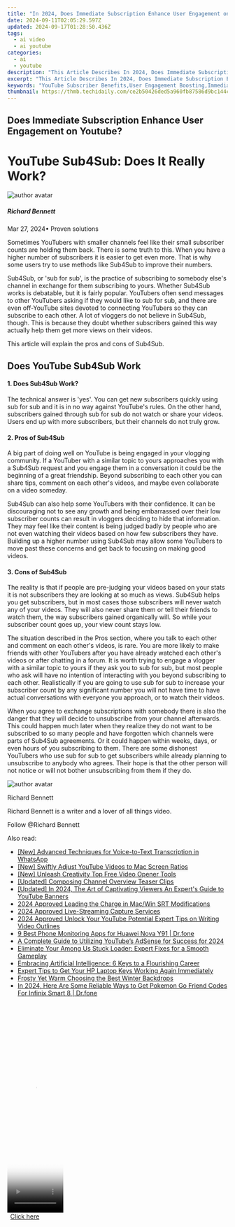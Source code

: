 ```yaml
---
title: "In 2024, Does Immediate Subscription Enhance User Engagement on Youtube?"
date: 2024-09-11T02:05:29.597Z
updated: 2024-09-17T01:28:50.436Z
tags:
  - ai video
  - ai youtube
categories:
  - ai
  - youtube
description: "This Article Describes In 2024, Does Immediate Subscription Enhance User Engagement on Youtube?"
excerpt: "This Article Describes In 2024, Does Immediate Subscription Enhance User Engagement on Youtube?"
keywords: "YouTube Subscriber Benefits,User Engagement Boosting,Immediate Subscribe Advantage,Video Platform Retention,Content Consumption Increase,Subscription Impact Study,Youtube Engagement Dynamics"
thumbnail: https://thmb.techidaily.com/ce2b50426ded5a960fb87586d9bc144c1e1a55defefae42789a30b646b9173fc.jpeg
---
```


## Does Immediate Subscription Enhance User Engagement on Youtube?

# YouTube Sub4Sub: Does It Really Work?

![author avatar](https://images.wondershare.com/filmora/article-images/richard-bennett.jpg)

##### Richard Bennett

 Mar 27, 2024• Proven solutions

 Sometimes YouTubers with smaller channels feel like their small subscriber counts are holding them back. There is some truth to this. When you have a higher number of subscribers it is easier to get even more. That is why some users try to use methods like Sub4Sub to improve their numbers.

 Sub4Sub, or 'sub for sub', is the practice of subscribing to somebody else's channel in exchange for them subscribing to yours. Whether Sub4Sub works is debatable, but it is fairly popular. YouTubers often send messages to other YouTubers asking if they would like to sub for sub, and there are even off-YouTube sites devoted to connecting YouTubers so they can subscribe to each other. A lot of vloggers do not believe in Sub4Sub, though. This is because they doubt whether subscribers gained this way actually help them get more views on their videos.

 This article will explain the pros and cons of Sub4Sub.

## Does YouTube Sub4Sub Work

#### 1\. Does Sub4Sub Work?

 The technical answer is 'yes'. You can get new subscribers quickly using sub for sub and it is in no way against YouTube's rules. On the other hand, subscribers gained through sub for sub do not watch or share your videos. Users end up with more subscribers, but their channels do not truly grow.

#### 2\. Pros of Sub4Sub

 A big part of doing well on YouTube is being engaged in your vlogging community. If a YouTuber with a similar topic to yours approaches you with a Sub4Sub request and you engage them in a conversation it could be the beginning of a great friendship. Beyond subscribing to each other you can share tips, comment on each other's videos, and maybe even collaborate on a video someday.

 Sub4Sub can also help some YouTubers with their confidence. It can be discouraging not to see any growth and being embarrassed over their low subscriber counts can result in vloggers deciding to hide that information. They may feel like their content is being judged badly by people who are not even watching their videos based on how few subscribers they have. Building up a higher number using Sub4Sub may allow some YouTubers to move past these concerns and get back to focusing on making good videos.

#### 3\. Cons of Sub4Sub

 The reality is that if people are pre-judging your videos based on your stats it is not subscribers they are looking at so much as views. Sub4Sub helps you get subscribers, but in most cases those subscribers will never watch any of your videos. They will also never share them or tell their friends to watch them, the way subscribers gained organically will. So while your subscriber count goes up, your view count stays low.

 The situation described in the Pros section, where you talk to each other and comment on each other's videos, is rare. You are more likely to make friends with other YouTubers after you have already watched each other's videos or after chatting in a forum. It is worth trying to engage a vlogger with a similar topic to yours if they ask you to sub for sub, but most people who ask will have no intention of interacting with you beyond subscribing to each other. Realistically if you are going to use sub for sub to increase your subscriber count by any significant number you will not have time to have actual conversations with everyone you approach, or to watch their videos.

 When you agree to exchange subscriptions with somebody there is also the danger that they will decide to unsubscribe from your channel afterwards. This could happen much later when they realize they do not want to be subscribed to so many people and have forgotten which channels were parts of Sub4Sub agreements. Or it could happen within weeks, days, or even hours of you subscribing to them. There are some dishonest YouTubers who use sub for sub to get subscribers while already planning to unsubscribe to anybody who agrees. Their hope is that the other person will not notice or will not bother unsubscribing from them if they do.

![author avatar](https://images.wondershare.com/filmora/article-images/richard-bennett.jpg)

Richard Bennett

Richard Bennett is a writer and a lover of all things video.

Follow @Richard Bennett

<ins class="adsbygoogle"
     style="display:block"
     data-ad-format="autorelaxed"
     data-ad-client="ca-pub-7571918770474297"
     data-ad-slot="1223367746"></ins>

<ins class="adsbygoogle"
     style="display:block"
     data-ad-client="ca-pub-7571918770474297"
     data-ad-slot="8358498916"
     data-ad-format="auto"
     data-full-width-responsive="true"></ins>

<span class="atpl-alsoreadstyle">Also read:</span>
<div><ul>
<li><a href="https://digital-screen-recording.techidaily.com/new-advanced-techniques-for-voice-to-text-transcription-in-whatsapp/"><u>[New] Advanced Techniques for Voice-to-Text Transcription in WhatsApp</u></a></li>
<li><a href="https://youtube-sure.techidaily.com/wiftly-adjust-youtube-videos-to-mac-screen-ratios/"><u>[New] Swiftly Adjust YouTube Videos to Mac Screen Ratios</u></a></li>
<li><a href="https://youtube-sure.techidaily.com/nleash-creativity-top-free-video-opener-tools/"><u>[New] Unleash Creativity Top Free Video Opener Tools</u></a></li>
<li><a href="https://youtube-sure.techidaily.com/ed-composing-channel-overview-teaser-clips/"><u>[Updated] Composing Channel Overview Teaser Clips</u></a></li>
<li><a href="https://youtube-sure.techidaily.com/ed-in-2024-the-art-of-captivating-viewers-an-experts-guide-to-youtube-banners/"><u>[Updated] In 2024, The Art of Captivating Viewers An Expert's Guide to YouTube Banners</u></a></li>
<li><a href="https://extra-skills.techidaily.com/2024-approved-leading-the-charge-in-macwin-srt-modifications/"><u>2024 Approved Leading the Charge in Mac/Win SRT Modifications</u></a></li>
<li><a href="https://remote-screen-capture.techidaily.com/2024-approved-live-streaming-capture-services/"><u>2024 Approved Live-Streaming Capture Services</u></a></li>
<li><a href="https://youtube-sure.techidaily.com/approved-unlock-your-youtube-potential-expert-tips-on-writing-video-outlines/"><u>2024 Approved Unlock Your YouTube Potential Expert Tips on Writing Video Outlines</u></a></li>
<li><a href="https://android-location-track.techidaily.com/9-best-phone-monitoring-apps-for-huawei-nova-y91-drfone-by-drfone-virtual-android/"><u>9 Best Phone Monitoring Apps for Huawei Nova Y91 | Dr.fone</u></a></li>
<li><a href="https://youtube-sure.techidaily.com/plete-guide-to-utilizing-youtubes-adsense-for-success-for-2024/"><u>A Complete Guide to Utilizing YouTube’s AdSense for Success for 2024</u></a></li>
<li><a href="https://win-blog.techidaily.com/eliminate-your-among-us-stuck-loader-expert-fixes-for-a-smooth-gameplay/"><u>Eliminate Your Among Us Stuck Loader: Expert Fixes for a Smooth Gameplay</u></a></li>
<li><a href="https://tech-savvy.techidaily.com/embracing-artificial-intelligence-6-keys-to-a-flourishing-career/"><u>Embracing Artificial Intelligence: 6 Keys to a Flourishing Career</u></a></li>
<li><a href="https://common-error.techidaily.com/expert-tips-to-get-your-hp-laptop-keys-working-again-immediately/"><u>Expert Tips to Get Your HP Laptop Keys Working Again Immediately</u></a></li>
<li><a href="https://youtube-clips.techidaily.com/frosty-yet-warm-choosing-the-best-winter-backdrops/"><u>Frosty Yet Warm Choosing the Best Winter Backdrops</u></a></li>
<li><a href="https://android-pokemon-go.techidaily.com/in-2024-here-are-some-reliable-ways-to-get-pokemon-go-friend-codes-for-infinix-smart-8-drfone-by-drfone-virtual-android/"><u>In 2024, Here Are Some Reliable Ways to Get Pokemon Go Friend Codes For Infinix Smart 8 | Dr.fone</u></a></li>
</ul></div>

<!-- affiliate ads begin -->
<span id="1975555">
					<video width="128" height="480" style="cursor:pointer"
           poster="//a.impactradius-go.com/display-clicktoplayimage/1975555.png"
           onclick="if(!this.playClicked){this.play();this.setAttribute('controls',true);this.playClicked=true;}">
	   <source src="//a.impactradius-go.com/display-ad/22993-1975555">
	   <img src="//a.impactradius-go.com/display-clicktoplayimage/1975555.png" style="border: none; height: 100%; width: 100%; object-fit: contain">
	</video>
	<div style="width:80px;text-align:center"><a href="javascript:window.open(decodeURIComponent('https%3A%2F%2Fhomestyler.sjv.io%2Fc%2F5597632%2F1975555%2F22993'), '_blank');void(0);">Click here</a></div>
</span>
<img height="0" width="0" src="https://imp.pxf.io/i/5597632/1975555/22993" style="position:absolute;visibility:hidden;" border="0" />
<!-- affiliate ads end -->

